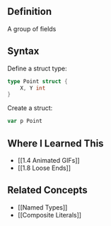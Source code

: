 ## Definition

A group of fields

## Syntax

Define a struct type:

```go
type Point struct {
    X, Y int
}
```

Create a struct:

```go
var p Point
```

## Where I Learned This

- [[1.4 Animated GIFs]]
- [[1.8 Loose Ends]]

## Related Concepts

- [[Named Types]]
- [[Composite Literals]]